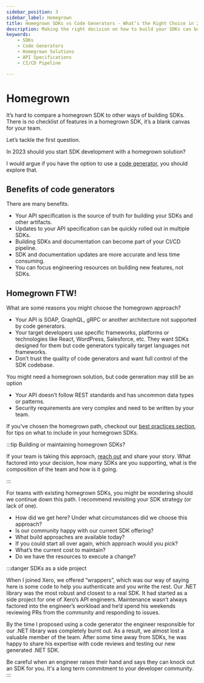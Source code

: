```yaml
---
sidebar_position: 3
sidebar_label: Homegrown
title: Homegrown SDKs vs Code Generators - What’s the Right Choice in 2023
description: Making the right decision on how to build your SDKs can be a daunting task. Weigh the pros and cons of code generators and homegrown SDKs to determine which one is right for you in 2023.
keywords:
    - SDKs
    - Code Generators
    - Homegrown Solutions
    - API Specifications
    - CI/CD Pipeline

---
```


# Homegrown

It’s hard to compare a homegrown SDK to other ways of building SDKs. There is no checklist of features in a homegrown SDK, it’s a blank canvas for your team. 

Let’s tackle the first question. 

In 2023 should you start SDK development with a homegrown solution? 

I would argue if you have the option to use a [code generator](/docs/ways-to-build-sdks/code-generation/), you should explore that. 

## Benefits of code generators
There are many benefits.

* Your API specification is the source of truth for building your SDKs and other artifacts.
* Updates to your API specification can be quickly rolled out in multiple SDKs.
* Building SDKs and documentation can become part of your CI/CD pipeline.
* SDK and documentation updates are more accurate and less time consuming.
* You can focus engineering resources on building new features, not SDKs.

## Homegrown FTW!
What are some reasons you might choose the homegrown approach?

* Your API is SOAP, GraphQL, gRPC or another architecture not supported by code generators.
* Your target developers use specific frameworks, platforms or technologies like React, WordPress, Salesforce, etc. They want SDKs designed for them but code generators typically target languages not frameworks.
* Don’t trust the quality of code generators and want full control of the SDK codebase.

You might need a homegrown solution, but code generation may still be an option

* Your API doesn’t follow REST standards and has uncommon data types or patterns.
* Security requirements are very complex and need to be written by your team.

If you've chosen the homegrown path, checkout our [best practices section](/docs/best-practices/overview), for tips on what to include in your homegrown SDKs.

:::tip Building or maintaining homegrown SDKs?

If your team is taking this approach, [reach out](mailto:sid.maestre@apimatic.io) and share your story. What factored into your decision, how many SDKs are you supporting, what is the composition of the team and how is it going.

:::

For teams with existing homegrown SDKs, you might be wondering should we continue down this path. I recommend revisiting your SDK strategy (or lack of one).

* How did we get here? Under what circumstances did we choose this approach?
* Is our community happy with our current SDK offering?
* What build approaches are available today?
* If you could start all over again, which approach would you pick?
* What’s the current cost to maintain?
* Do we have the resources to execute a change?

:::danger SDKs as a side project
 
When I joined Xero, we offered “wrappers”, which was our way of saying here is some code to help you authenticate and you write the rest. Our .NET library was the most robust and closest to a real SDK. It had started as a side project for one of Xero’s API engineers. Maintenance wasn’t always factored into the engineer’s workload and he’d spend his weekends reviewing PRs from the community and responding to issues. 

By the time I proposed using a code generator the engineer responsible for our .NET library was completely burnt out. As a result, we almost lost a valuable member of the team. After some time away from SDKs, he was happy to share his expertise with code reviews and testing our new generated .NET SDK.

Be careful when an engineer raises their hand and says they can knock out an SDK for you. It's a long term commitment to your developer community.
:::